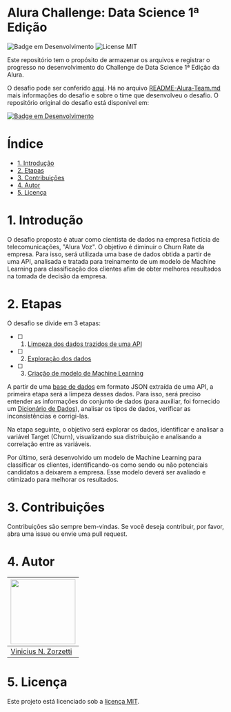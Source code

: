 # Alura Challenge: Data Science 1ª Edição <!-- omit from toc -->
![Badge em Desenvolvimento](https://img.shields.io/static/v1?label=STATUS&message=EM%20DESENVOLVIMENTO&color=GREEN&style=for-the-badge) ![License MIT](https://img.shields.io/github/license/vinszrt/alura-voz?style=for-the-badge&color=GREEN)

Este repositório tem o propósito de armazenar os arquivos e registrar o progresso no desenvolvimento do Challenge de Data Science 1ª Edição da Alura. 

O desafio pode ser conferido [aqui](https://www.alura.com.br/challenges/data-science/). Há no arquivo [README-Alura-Team.md](./README-Alura-Team.md) mais informações do desafio e sobre o time que desenvolveu o desafio. O repositório original do desafio está disponível em: 

[![Badge em Desenvolvimento](https://img.shields.io/badge/github-sthemonica%2Falura--voz-blue?style=plastic&logo=github)](https://github.com/sthemonica/alura-voz/)

# Índice <!-- omit from toc -->
- [1. Introdução](#1-introdução)
- [2. Etapas](#2-etapas)
- [3. Contribuições](#3-contribuições)
- [4. Autor](#4-autor)
- [5. Licença](#5-licença)

# 1. Introdução

O desafio proposto é atuar como cientista de dados na empresa fictícia de telecomunicações, "Alura Voz". O objetivo é diminuir o Churn Rate da empresa. Para isso, será utilizada uma base de dados obtida a partir de uma API, analisada e tratada para treinamento de um modelo de Machine Learning para classificação dos clientes afim de obter melhores resultados na tomada de decisão da empresa.

# 2. Etapas

O desafio se divide em 3 etapas:
- [ ] 1. [Limpeza dos dados trazidos de uma API](01.%20Limpeza%20dos%20dados/)
- [ ] 2. [Exploração dos dados](02.%20Exploração%20dos%20dados/)
- [ ] 3. [Criação de modelo de Machine Learning](03.%20Modelo%20de%20Machine%20Learning/)

A partir de uma [base de dados](Dados/Telco-Customer-Churn.json) em formato JSON extraída de uma API, a primeira etapa será a limpeza desses dados. Para isso, será preciso entender as informações do conjunto de dados (para auxiliar, foi fornecido um [Dicionário de Dados](Dados/dicionario.md)), analisar os tipos de dados, verificar as inconsistências e corrigi-las.

Na etapa seguinte, o objetivo será explorar os dados, identificar e analisar a variável Target (Churn), visualizando sua distribuição e analisando a correlação entre as variáveis.

Por último, será desenvolvido um modelo de Machine Learning para classificar os clientes, identificando-os como sendo ou não potenciais candidatos a deixarem a empresa. Esse modelo deverá ser avaliado e otimizado para melhorar os resultados.

# 3. Contribuições
Contribuições são sempre bem-vindas. Se você deseja contribuir, por favor, abra uma issue ou envie uma pull request.

# 4. Autor
| <img src="https://github.com/vinszrt.png" width="150px"> |
| -------------------------------------------------------- |
| [Vinicius N. Zorzetti](https://github.com/vinszrt)       |

# 5. Licença 
Este projeto está licenciado sob a [licença MIT](LICENSE).